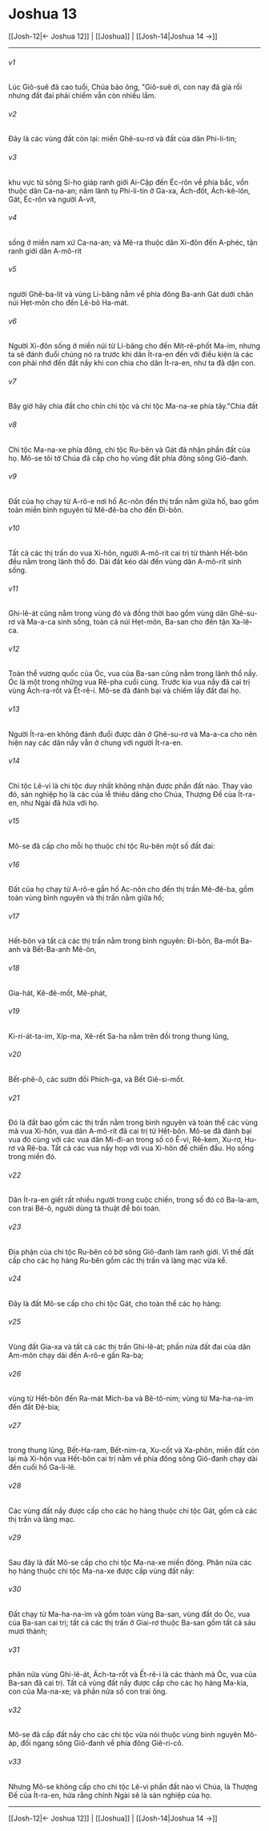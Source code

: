 # Joshua 13

[[Josh-12|← Joshua 12]] | [[Joshua]] | [[Josh-14|Joshua 14 →]]
***



###### v1 
Lúc Giô-suê đã cao tuổi, Chúa bảo ông, "Giô-suê ơi, con nay đã già rồi nhưng đất đai phải chiếm vẫn còn nhiều lắm. 

###### v2 
Đây là các vùng đất còn lại: miền Ghê-su-rơ và đất của dân Phi-li-tin; 

###### v3 
khu vực từ sông Si-ho giáp ranh giới Ai-Cập đến Éc-rôn về phía bắc, vốn thuộc dân Ca-na-an; năm lãnh tụ Phi-li-tin ở Ga-xa, Ách-đốt, Ách-kê-lôn, Gát, Éc-rôn và người A-vít, 

###### v4 
sống ở miền nam xứ Ca-na-an; và Mê-ra thuộc dân Xi-đôn đến A-phéc, tận ranh giới dân A-mô-rít 

###### v5 
người Ghê-ba-lít và vùng Li-băng nằm về phía đông Ba-anh Gát dưới chân núi Hẹt-môn cho đến Lê-bô Ha-mát. 

###### v6 
Người Xi-đôn sống ở miền núi từ Li-băng cho đến Mít-rê-phốt Ma-im, nhưng ta sẽ đánh đuổi chúng nó ra trước khi dân Ít-ra-en đến với điều kiện là các con phải nhớ đến đất nầy khi con chia cho dân Ít-ra-en, như ta đã dặn con. 

###### v7 
Bây giờ hãy chia đất cho chín chi tộc và chi tộc Ma-na-xe phía tây."Chia đất 

###### v8 
Chi tộc Ma-na-xe phía đông, chi tộc Ru-bên và Gát đã nhận phần đất của họ. Mô-se tôi tớ Chúa đã cấp cho họ vùng đất phía đông sông Giô-đanh. 

###### v9 
Đất của họ chạy từ A-rô-e nơi hố Ạc-nôn đến thị trấn nằm giữa hố, bao gồm toàn miền bình nguyên từ Mê-đê-ba cho đến Đi-bôn. 

###### v10 
Tất cả các thị trấn do vua Xi-hôn, người A-mô-rít cai trị từ thành Hết-bôn đều nằm trong lãnh thổ đó. Dải đất kéo dài đến vùng dân A-mô-rít sinh sống. 

###### v11 
Ghi-lê-át cũng nằm trong vùng đó và đồng thời bao gồm vùng dân Ghê-su-rơ và Ma-a-ca sinh sống, toàn cả núi Hẹt-môn, Ba-san cho đến tận Xa-lê-ca. 

###### v12 
Toàn thể vương quốc của Óc, vua của Ba-san cũng nằm trong lãnh thổ nầy. Óc là một trong những vua Rê-pha cuối cùng. Trước kia vua nầy đã cai trị vùng Ách-ra-rốt và Ết-rê-i. Mô-se đã đánh bại và chiếm lấy đất đai họ. 

###### v13 
Người Ít-ra-en không đánh đuổi được dân ở Ghê-su-rơ và Ma-a-ca cho nên hiện nay các dân nầy vẫn ở chung với người Ít-ra-en. 

###### v14 
Chi tộc Lê-vi là chi tộc duy nhất không nhận được phần đất nào. Thay vào đó, sản nghiệp họ là các của lễ thiêu dâng cho Chúa, Thượng Đế của Ít-ra-en, như Ngài đã hứa với họ. 

###### v15 
Mô-se đã cấp cho mỗi họ thuộc chi tộc Ru-bên một số đất đai: 

###### v16 
Đất của họ chạy từ A-rô-e gần hố Ạc-nôn cho đến thị trấn Mê-đê-ba, gồm toàn vùng bình nguyên và thị trấn nằm giữa hố; 

###### v17 
Hết-bôn và tất cả các thị trấn nằm trong bình nguyên: Đi-bôn, Ba-mốt Ba-anh và Bết-Ba-anh Mê-ôn, 

###### v18 
Gia-hát, Kê-đê-mốt, Mê-phát, 

###### v19 
Ki-ri-át-ta-im, Xíp-ma, Xê-rết Sa-ha nằm trên đồi trong thung lũng, 

###### v20 
Bết-phê-ô, các sườn đồi Phích-ga, và Bết Giê-si-mốt. 

###### v21 
Đó là đất bao gồm các thị trấn nằm trong bình nguyên và toàn thể các vùng mà vua Xi-hôn, vua dân A-mô-rít đã cai trị từ Hết-bôn. Mô-se đã đánh bại vua đó cùng với các vua dân Mi-đi-an trong số có Ê-vi, Rê-kem, Xu-rơ, Hu-rơ và Rê-ba. Tất cả các vua nầy họp với vua Xi-hôn để chiến đấu. Họ sống trong miền đó. 

###### v22 
Dân Ít-ra-en giết rất nhiều người trong cuộc chiến, trong số đó có Ba-la-am, con trai Bê-ô, người dùng tà thuật để bói toán. 

###### v23 
Địa phận của chi tộc Ru-bên có bờ sông Giô-đanh làm ranh giới. Vì thế đất cấp cho các họ hàng Ru-bên gồm các thị trấn và làng mạc vừa kể. 

###### v24 
Đây là đất Mô-se cấp cho chi tộc Gát, cho toàn thể các họ hàng: 

###### v25 
Vùng đất Gia-xa và tất cả các thị trấn Ghi-lê-át; phần nửa đất đai của dân Am-môn chạy dài đến A-rô-e gần Ra-ba; 

###### v26 
vùng từ Hết-bôn đến Ra-mát Mích-ba và Bê-tô-nim; vùng từ Ma-ha-na-im đến đất Đê-bia; 

###### v27 
trong thung lũng, Bết-Ha-ram, Bết-nim-ra, Xu-cốt và Xa-phôn, miền đất còn lại mà Xi-hôn vua Hết-bôn cai trị nằm về phía đông sông Giô-đanh chạy dài đến cuối hồ Ga-li-lê. 

###### v28 
Các vùng đất nầy được cấp cho các họ hàng thuộc chi tộc Gát, gồm cả các thị trấn và làng mạc. 

###### v29 
Sau đây là đất Mô-se cấp cho chi tộc Ma-na-xe miền đông. Phân nửa các họ hàng thuộc chi tộc Ma-na-xe được cấp vùng đất nầy: 

###### v30 
Đất chạy từ Ma-ha-na-im và gồm toàn vùng Ba-san, vùng đất do Óc, vua của Ba-san cai trị; tất cả các thị trấn ở Giai-rơ thuộc Ba-san gồm tất cả sáu mươi thành; 

###### v31 
phân nửa vùng Ghi-lê-át, Ách-ta-rốt và Ết-rê-i là các thành mà Óc, vua của Ba-san đã cai trị. Tất cả vùng đất nầy được cấp cho các họ hàng Ma-kia, con của Ma-na-xe; và phần nửa số con trai ông. 

###### v32 
Mô-se đã cấp đất nầy cho các chi tộc vừa nói thuộc vùng bình nguyên Mô-áp, đối ngang sông Giô-đanh về phía đông Giê-ri-cô. 

###### v33 
Nhưng Mô-se không cấp cho chi tộc Lê-vi phần đất nào vì Chúa, là Thượng Đế của Ít-ra-en, hứa rằng chính Ngài sẽ là sản nghiệp của họ.

***
[[Josh-12|← Joshua 12]] | [[Joshua]] | [[Josh-14|Joshua 14 →]]
